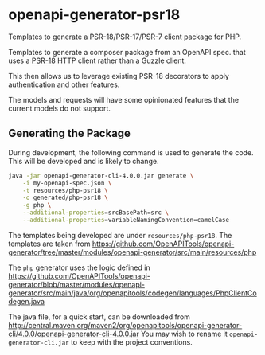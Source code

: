 # openapi-generator-psr18
Templates to generate a PSR-18/PSR-17/PSR-7 client package for PHP.

Templates to generate a composer package from an OpenAPI spec. that uses a
[PSR-18](https://www.php-fig.org/psr/psr-18/)
HTTP client rather than a Guzzle client.

This then allows us to leverage existing PSR-18 decorators to apply
authentication and other features.

The models and requests will have some opinionated features that the
current models do not support.

## Generating the Package

During development, the following command is used to generate the code.
This will be developed and is likely to change.

```bash
java -jar openapi-generator-cli-4.0.0.jar generate \
    -i my-openapi-spec.json \
    -t resources/php-psr18 \
    -o generated/php-psr18 \
    -g php \
    --additional-properties=srcBasePath=src \
    --additional-properties=variableNamingConvention=camelCase
```

The templates being developed are under `resources/php-psr18`.
The templates are taken from
https://github.com/OpenAPITools/openapi-generator/tree/master/modules/openapi-generator/src/main/resources/php

The `php` generator uses the logic defined in
https://github.com/OpenAPITools/openapi-generator/blob/master/modules/openapi-generator/src/main/java/org/openapitools/codegen/languages/PhpClientCodegen.java

The java file, for a quick start, can be downloaded from
http://central.maven.org/maven2/org/openapitools/openapi-generator-cli/4.0.0/openapi-generator-cli-4.0.0.jar
You may wish to rename it `openapi-generator-cli.jar` to keep with the project conventions.
